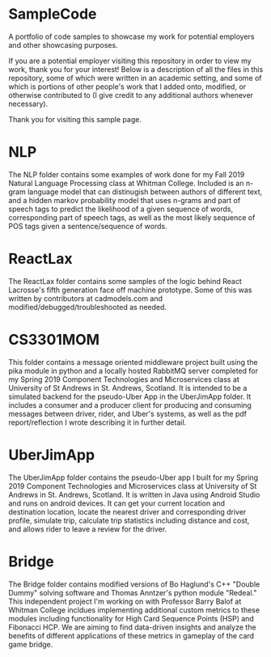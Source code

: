 # SampleCode
A portfolio of code samples to showcase my work for potential employers and other showcasing purposes.

If you are a potential employer visiting this repository in order to view my work, thank you for your interest! Below is a 
description of all the files in this repository, some of which were written in an academic setting, and some of which is portions of 
other people's work that I added onto, modified, or otherwise contributed to (I give credit to any additional authors whenever 
necessary).

Thank you for visiting this sample page.


# NLP
The NLP folder contains some examples of work done for my Fall 2019 Natural Language Processing class at Whitman College. Included is an n-gram language model that can distinugish between authors of different text, and a hidden markov probability model that uses n-grams and part of speech tags to predict the likelihood of a given sequence of words, corresponding part of speech tags, as well as the most likely sequence of POS tags given a sentence/sequence of words.

# ReactLax
The ReactLax folder contains some samples of the logic behind React Lacrosse's fifth generation face off machine prototype. Some of this was written by contributors at cadmodels.com and modified/debugged/troubleshooted as needed.

# CS3301MOM
This folder contains a message oriented middleware project built using the pika module in python and a locally hosted RabbitMQ server completed for my Spring 2019 Component Technologies and Microservices class at University of St Andrews in St. Andrews, Scotland. It is intended to be a simulated backend for the pseudo-Uber App in the UberJimApp folder. It includes a consumer and a producer client for producing and consuming messages between driver, rider, and Uber's systems, as well as the pdf report/reflection I wrote describing it in further detail.

# UberJimApp
The UberJimApp folder contains the pseudo-Uber app I built for my Spring 2019 Component Technologies and Microservices class at University of St Andrews in St. Andrews, Scotland. It is written in Java using Android Studio and runs on android devices. It can get your current location and destination location, locate the nearest driver and corresponding driver profile, simulate trip, calculate trip statistics including distance and cost, and allows rider to leave a review for the driver.


# Bridge
The Bridge folder contains modified versions of Bo Haglund's C++ "Double Dummy" solving software and Thomas Anntzer's python module "Redeal." This independent project I'm working on with Professor Barry Balof at Whitman College incldues implementing additional custom metrics to these modules including functionality for High Card Sequence Points (HSP) and Fibonacci HCP. We are aiming to find data-driven insights and analyze the benefits of different applications of these metrics in gameplay of the card game bridge.
